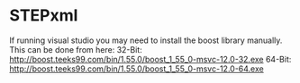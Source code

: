 STEPxml
=======
If running visual studio you may need to install the boost library manually. This can be done from here:
32-Bit: http://boost.teeks99.com/bin/1.55.0/boost_1_55_0-msvc-12.0-32.exe
64-Bit: http://boost.teeks99.com/bin/1.55.0/boost_1_55_0-msvc-12.0-64.exe